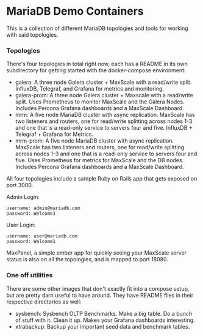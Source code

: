 # MariaDB Demo Containers

This is a collection of different MariaDB topologies and tools for working with
said topologies.

### Topologies

There's four topologies in total right now, each has a README in its own
subdirectory for getting started with the docker-compose environment:

* galera: A three node Galera cluster + MaxScale with a read/write split. InfluxDB, Telegraf, and Grafana for metrics and monitoring.
* galera-prom: A three node Galera cluster + Maxscale with a read/write split. Uses Prometheus to monitor MaxScale and the Galera Nodes. Includes Percona Grafana dashboards and a MaxScale Dashboard.
* mrm: A five node MariaDB cluster with async replication. MaxScale has two listeners and routers, one for read/write splitting across nodes 1-3 and one that is a read-only service to servers four and five. InfluxDB + Telegraf + Grafana for Metrics.
* mrm-prom: A five node MariaDB cluster with async replication. MaxScale has two listeners and routers, one for read/write splitting across nodes 1-3 and one that is a read-only service to servers four and five. Uses Prometheus for metrics for MaxScale and the DB nodes. Includes Percona Grafana dashboards and a MaxScale Dashboard.

All four topologies include a sample Ruby on Rails app that gets exposed on port 3000.

Admin Login:
```
username: admin@mariadb.com
password: Welcome1
```

User Login:
```
username: user@mariadb.com
password: Welcome1
```

MaxPanel, a simple ember app for quickly seeing your MaxScale server status is also on all the
topologies, and is mapped to port 18080.


### One off utilities

There are some other images that don't exactly fit into a compose setup, but are pretty darn useful to have around. They have README files in their respective directories as well:

* sysbench: Sysbench OLTP Benchmarks. Make a big table. Do a bunch of stuff with it. Clean it up. Makes your Grafana dashboards interesting.
* xtrabackup: Backup your important seed data and benchmark tables. 
